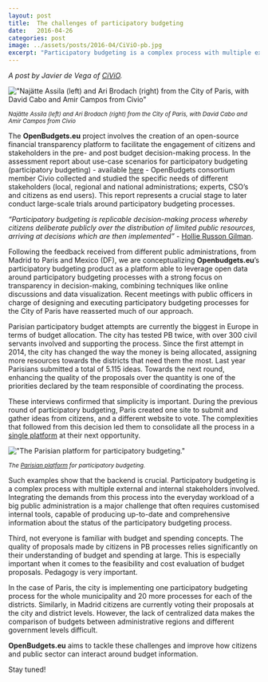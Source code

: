 ```yaml
---
layout: post
title:  The challenges of participatory budgeting
date:   2016-04-26
categories: post
image: ../assets/posts/2016-04/CiViO-pb.jpg
excerpt: "Participatory budgeting is a complex process with multiple external and internal stakeholders involved. Integrating the demands from this process into the everyday workload of a big public administration is a major challenge that often requires customised internal tools, capable of producing up-to-date and comprehensive information about the status of the participatory budgeting process."
---
```


_A post by Javier de Vega of [CiViO](http://www.civio.es/en/)._

!["Najätte Assila (left) and Ari Brodach (right) from the City of Paris, with David Cabo and Amir Campos from Civio"]({{site.baseurl}}/assets/posts/2016-04/CiViO-pb.jpg)

<small>_Najätte Assila (left) and Ari Brodach (right) from the City of Paris, with David Cabo and Amir Campos from Civio_</small>

The **OpenBudgets.eu** project involves the creation of an open-source financial transparency platform to facilitate the engagement of citizens and stakeholders in the pre- and post budget decision-making process. In the assessment report about use-case scenarios for participatory budgeting (participatory budgeting) - available [here](http://openbudgets.eu/assets/deliverables/D7.1.pdf) - OpenBudgets consortium member Civio collected and studied the specific needs of different stakeholders (local, regional and national administrations; experts, CSO’s and citizens as end users). This report represents a crucial stage to later conduct large-scale trials around participatory budgeting processes.

 _“Participatory budgeting is replicable decision-making process whereby citizens deliberate publicly over the distribution of limited public resources, arriving at decisions which are then implemented”_ - [Hollie Russon Gilman](https://twitter.com/hrgilman).

Following the feedback received from different public administrations, from Madrid to Paris and Mexico (DF), we are conceptualizing **Openbudgets.eu**’s participatory budgeting product as a platform able to leverage open data around participatory budgeting processes with a strong focus on transparency in decision-making, combining techniques like online discussions and data visualization. Recent meetings with public officers in charge of designing and executing participatory budgeting processes for the City of Paris have reasserted much of our approach.

Parisian participatory budget attempts are currently the biggest in Europe in terms of budget allocation. The city has tested PB twice, with over 300 civil servants involved and supporting the process. Since the first attempt in 2014, the city has changed the way the money is being allocated, assigning more resources towards the districts that need them the most. Last year Parisians submitted a total of 5.115 ideas. Towards the next round, enhancing the quality of the proposals over the quantity is one of the priorities declared by the team responsible of coordinating the process.

These interviews confirmed that simplicity is important. During the previous round of participatory budgeting, Paris created one site to submit and gather ideas from citizens, and a different website to vote. The complexities that followed from this decision led them to consolidate all the process in a [single platform](https://budgetparticipatif.paris.fr) at their next opportunity.

!["The Parisian platform for participatory budgeting."]({{site.baseurl}}/assets/posts/2016-04/pbfr.png)

<small>_The [Parisian platform](https://budgetparticipatif.paris.fr) for participatory budgeting._</small>

Such examples show that the backend is crucial. Participatory budgeting is a complex process with multiple external and internal stakeholders involved. Integrating the demands from this process into the everyday workload of a big public administration is a major challenge that often requires customised internal tools, capable of producing up-to-date and comprehensive information about the status of the participatory budgeting process.

Third, not everyone is familiar with budget and spending concepts. The quality of proposals made by citizens in PB processes relies significantly on their understanding of budget and spending at large. This is especially important when it comes to the feasibility and cost evaluation of budget proposals. Pedagogy is very important.

In the case of Paris, the city is implementing one participatory budgeting process for the whole municipality and 20 more processes for each of the districts. Similarly, in Madrid citizens are currently voting their proposals at the city and district levels. However, the lack of centralized data makes the comparison of budgets between administrative regions and different government levels difficult.

**OpenBudgets.eu** aims to tackle these challenges and improve how citizens and public sector can interact around budget information.

Stay tuned!
